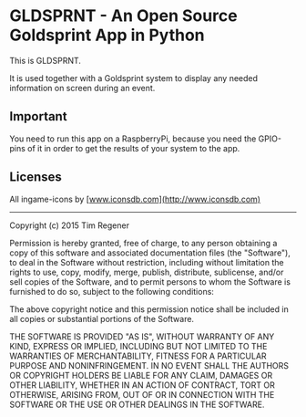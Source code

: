 # GLDSPRNT - An Open Source Goldsprint App in Python

This is GLDSPRNT.

It is used together with a Goldsprint system to display any needed information on screen during an event.


## Important
You need to run this app on a RaspberryPi, because you need the GPIO-pins of it in order to get the results of your system to the app.

## Licenses
All ingame-icons by [www.iconsdb.com](http://www.iconsdb.com)

*****

Copyright (c) 2015 Tim Regener

Permission is hereby granted, free of charge, to any person obtaining a copy
of this software and associated documentation files (the "Software"), to deal
in the Software without restriction, including without limitation the rights
to use, copy, modify, merge, publish, distribute, sublicense, and/or sell
copies of the Software, and to permit persons to whom the Software is
furnished to do so, subject to the following conditions:

The above copyright notice and this permission notice shall be included in
all copies or substantial portions of the Software.

THE SOFTWARE IS PROVIDED "AS IS", WITHOUT WARRANTY OF ANY KIND, EXPRESS OR
IMPLIED, INCLUDING BUT NOT LIMITED TO THE WARRANTIES OF MERCHANTABILITY,
FITNESS FOR A PARTICULAR PURPOSE AND NONINFRINGEMENT. IN NO EVENT SHALL THE
AUTHORS OR COPYRIGHT HOLDERS BE LIABLE FOR ANY CLAIM, DAMAGES OR OTHER
LIABILITY, WHETHER IN AN ACTION OF CONTRACT, TORT OR OTHERWISE, ARISING FROM,
OUT OF OR IN CONNECTION WITH THE SOFTWARE OR THE USE OR OTHER DEALINGS IN
THE SOFTWARE.